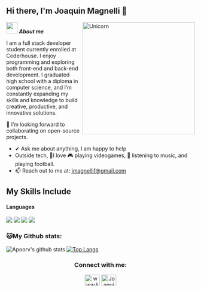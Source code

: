 ## Hi there, I'm Joaquin Magnelli 👋
<img align="right" width=300px alt="Unicorn" src="https://media1.giphy.com/media/v1.Y2lkPTc5MGI3NjExY2RnYWphcDR1ZTBhZThtZjg4eTdqOHd4YXAxMDBrc3A2MjFucDB1eiZlcD12MV9pbnRlcm5hbF9naWZfYnlfaWQmY3Q9cw/P6CFMRrKuR1cLV6Wdr/giphy.webp" />

<img src="https://media.giphy.com/media/ObNTw8Uzwy6KQ/giphy.gif" width="30px">&nbsp;***About me***

I am a full stack developer student currently enrolled at Coderhouse. I enjoy programming and exploring both front-end and back-end development. I graduated high school with a diploma in computer science, and I’m constantly expanding my skills and knowledge to build creative, productive, and innovative solutions.

👯 I’m looking forward to collaborating on open-source projects.
- ✔ Ask me about anything, I am happy to help<br>
- Outside tech, 💜I love 🎮 playing videogames, 🎵 listening to music, and playing football.
- 📫 Reach out to me at: <a href="jmagnellif@gmail.com">jmagnellif@gmail.com</a>
## My Skills Include

<h4> Languages </h4>
<span> 
  <img src="https://img.shields.io/badge/HTML5-E34F26?style=for-the-badge&logo=html5&logoColor=white">
  <img src="https://img.shields.io/badge/CSS3-1572B6?style=for-the-badge&logo=css3&logoColor=white">
  <img src="https://img.shields.io/badge/JavaScript-F7DF1E?style=for-the-badge&logo=javascript&logoColor=black">
  <img src="https://img.shields.io/badge/python-3670A0?style=for-the-badge&logo=python&logoColor=ffdd54">
</span>

### 🐱My Github stats:
![Apoorv's github stats](https://github-readme-stats.vercel.app/api?username=joackomf&show_icons=true&title_color=ffc857&icon_color=8ac926&text_color=daf7dc&bg_color=151515&hide=["stars"])
[![Top Langs](https://github-readme-stats.vercel.app/api/top-langs/?username=joackomf&layout=compact&text_color=daf7dc&bg_color=151515)](https://github.com/joackomf/github-readme-stats)

<h3 align="center">Connect with me:</h3>
<p align="center">
  <a href="https://linkedin.com/in/joaquin-magnelli-656471292" target="blank"><img align="center" src="https://raw.githubusercontent.com/rahuldkjain/github-profile-readme-generator/master/src/images/icons/Social/linked-in-alt.svg" alt="www.linkedin.com/in/josué-andrey-rojas-vega-4b4a05198" height="30" width="40" /></a>
  <a href="https://instagram.com/joackomf" target="blank"><img align="center" src="https://raw.githubusercontent.com/rahuldkjain/github-profile-readme-generator/master/src/images/icons/Social/instagram.svg" alt="Joaquin_Magnelli" height="30" width="40" /></a>
</p>
